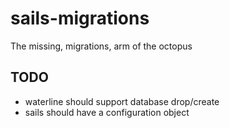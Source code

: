 # sails-migrations

The missing, migrations, arm of the octopus

## TODO
* waterline should support database drop/create
* sails should have a configuration object
